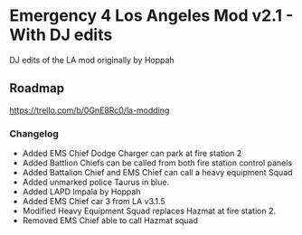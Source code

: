 # Emergency 4 Los Angeles Mod v2.1 - With DJ edits
DJ edits of the LA mod originally by Hoppah

## Roadmap
https://trello.com/b/0GnE8Rc0/la-modding

### Changelog
* Added EMS Chief Dodge Charger can park at fire station 2
* Added Battlion Chiefs can be called from both fire station control panels
* Added Battalion Chief and EMS Chief can call a heavy equipment Squad
* Added unmarked police Taurus in blue.
* Added LAPD Impala by Hoppah
* Added EMS Chief car 3 from LA v3.1.5
* Modified Heavy Equipment Squad replaces Hazmat at fire station 2.
* Removed EMS Chief able to call Hazmat squad
